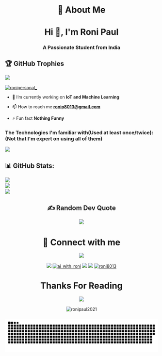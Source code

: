 <h1 align="center"> 💫 About Me </h1> 
<h2 align="center" style="font-size: 200%;"> Hi 👋, I'm Roni Paul</h2>
<h3 align="center">A Passionate Student from India</h3>

## 🏆 GitHub Trophies
![](https://github-profile-trophy.vercel.app/?username=ronipaul2021&theme=radical&no-frame=false&no-bg=false&margin-w=4)


<p align="left"> <a href="https://twitter.com/ronipersonal_" target="blank"><img src="https://img.shields.io/twitter/follow/ronipersonal_?logo=twitter&style=for-the-badge" alt="ronipersonal_" /></a> </p>

- 🔭 I’m currently working on **IoT and Machine Learning**

- 📫 How to reach me **ronip8013@gmail.com**

- ⚡ Fun fact **Nothing Funny**

### The Technologies I'm familiar with(Used at least once/twice):(Not that I'm expert on using all of them)
![](https://skillicons.dev/icons?i=arduino,html,css,c,python,figma,linux,mysql,tensorflow,pytorch,php)

## 📊 GitHub Stats:
![](https://github-readme-stats.vercel.app/api?username=ronipaul2021&show_icons=true&theme=radical)<br/>
![](https://github-readme-streak-stats.herokuapp.com/?user=ronipaul2021&show_icons=true&theme=radical)<br/>
![](https://github-readme-stats.vercel.app/api/top-langs/?username=ronipaul2021&show_icons=true&theme=radical&include_all_commits=true&count_private=false&layout=compact)

<div align="center">
<h2 align="center">  ✍️ Random Dev Quote </h2>

![](https://quotes-github-readme.vercel.app/api?type=horizontal&theme=dark)

</div>

<div align="center">
<h1 align="center"> 🔗 Connect with me </h1> 
  <a href="https://fb.com/roni.paul.16503323" target="_blank"><img src="https://img.shields.io/badge/Facebook-%231877F2.svg?style=for-the-badge&logo=Facebook&logoColor=white" target="_blank"></a>

  <a href="https://instagram.com/ai_with_roni" target="_blank"><img src="https://img.shields.io/badge/-Instagram-%23E4405F?style=for-the-badge&logo=instagram&logoColor=white" target="_blank"></a>
 <a href="https://twitter.com/ronipersonal_" target="blank"><img src="https://img.shields.io/badge/-Twitter-%231877F2?style=for-the-badge&logo=Twitter&logoColor=white" alt="ai_with_roni" /></a>
  <a href = "mailto:ronipa517@outlook.com"><img src="https://img.shields.io/badge/-Mail-%23333?style=for-the-badge&logo=gmail&logoColor=white" target="_blank"></a>
  <a href="https://linkedin.com/in/roni-paul-a29370267" target="_blank"><img src="https://img.shields.io/badge/-LinkedIn-%230077B5?style=for-the-badge&logo=linkedin&logoColor=white" target="_blank"></a> 
  <a href="https://www.hackerrank.com/ronip8013" target="blank"><img src="https://img.shields.io/badge/-Hackerrank-2EC866?style=for-the-badge&logo=HackerRank&logoColor=black" target="_blank" alt="roni8013"/></a>
</p>

</div>


<div align="center">
 <h1 align="center"> Thanks For Reading </h1>
 <img src="https://typograssy.deno.dev/api?text=Thank%20you%20for%20visiting%20my%20profile!&l0=none&l1=ef858c&l2=62b7d8&l3=ffb6c1&l4=caf9ff&bg=none&frame=none&speed=250&comment=">

<p align="center"> <img src="https://komarev.com/ghpvc/?username=ronipaul2021&label=Profile%20views&color=0e75b6&style=flat" alt="ronipaul2021" /> </p>


</div>


###
<div align="center">
<img src="https://raw.githubusercontent.com/ronipaul2021/ronipaul2021/output/snake.svg" alt="Snake animation" />
</div>

###
